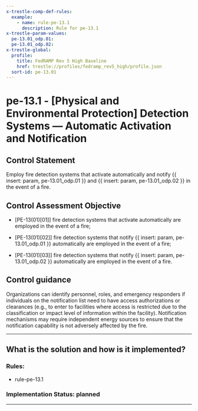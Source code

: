 ```yaml
---
x-trestle-comp-def-rules:
  example:
    - name: rule-pe-13.1
      description: Rule for pe-13.1
x-trestle-param-values:
  pe-13.01_odp.01:
  pe-13.01_odp.02:
x-trestle-global:
  profile:
    title: FedRAMP Rev 5 High Baseline
    href: trestle://profiles/fedramp_rev5_high/profile.json
  sort-id: pe-13.01
---
```


# pe-13.1 - \[Physical and Environmental Protection\] Detection Systems — Automatic Activation and Notification

## Control Statement

Employ fire detection systems that activate automatically and notify {{ insert: param, pe-13.01_odp.01 }} and {{ insert: param, pe-13.01_odp.02 }} in the event of a fire.

## Control Assessment Objective

- \[PE-13(01)[01]\] fire detection systems that activate automatically are employed in the event of a fire;

- \[PE-13(01)[02]\] fire detection systems that notify {{ insert: param, pe-13.01_odp.01 }} automatically are employed in the event of a fire;

- \[PE-13(01)[03]\] fire detection systems that notify {{ insert: param, pe-13.01_odp.02 }} automatically are employed in the event of a fire.

## Control guidance

Organizations can identify personnel, roles, and emergency responders if individuals on the notification list need to have access authorizations or clearances (e.g., to enter to facilities where access is restricted due to the classification or impact level of information within the facility). Notification mechanisms may require independent energy sources to ensure that the notification capability is not adversely affected by the fire.

______________________________________________________________________

## What is the solution and how is it implemented?

<!-- For implementation status enter one of: implemented, partial, planned, alternative, not-applicable -->

<!-- Note that the list of rules under ### Rules: is read-only and changes will not be captured after assembly to JSON -->

<!-- Add control implementation description here for control: pe-13.1 -->

### Rules:

  - rule-pe-13.1

### Implementation Status: planned

______________________________________________________________________
